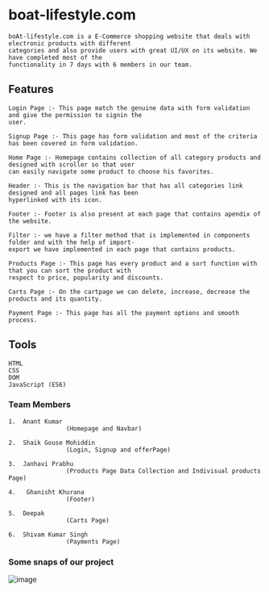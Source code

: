 # boat-lifestyle.com
    
    boAt-lifestyle.com is a E-Commerce shopping website that deals with electronic products with different
    categories and also provide users with great UI/UX on its website. We have completed most of the 
    functionality in 7 days with 6 members in our team.
    
## Features
    Login Page :- This page match the genuine data with form validation and give the permission to signin the 
    user.
    
    Signup Page :- This page has form validation and most of the criteria has been covered in form validation.
    
    Home Page :- Homepage contains collection of all category products and designed with scroller so that user 
    can easily navigate some product to choose his favorites.
    
    Header :- This is the navigation bar that has all categories link designed and all pages link has been 
    hyperlinked with its icon.
    
    Footer :- Footer is also present at each page that contains apendix of the website.
    
    Filter :- we have a filter method that is implemented in components folder and with the help of import-
    export we have implemented in each page that contains products.
    
    Products Page :- This page has every product and a sort function with that you can sort the product with 
    respect to price, popularity and discounts.
    
    Carts Page :- On the cartpage we can delete, increase, decrease the products and its quantity.
    
    Payment Page :- This page has all the payment options and smooth process.
## Tools 
    HTML
    CSS
    DOM
    JavaScript (ES6)
### Team Members

    1.  Anant Kumar
                    (Homepage and Navbar)
                    
    2.  Shaik Gouse Mohiddin
                    (Login, Signup and offerPage)
                    
    3.  Janhavi Prabhu
                    (Products Page Data Collection and Indivisual products Page)
                    
    4.   Ghanisht Khurana
                    (Footer)
                    
    5.  Deepak 
                    (Carts Page)
                    
    6.  Shivam Kumar Singh
                    (Payments Page)
                    
      
      
                   
### Some snaps of our project
 
 ![image](https://user-images.githubusercontent.com/97351159/199230407-7b8d8d6a-fcf2-4782-93c8-feee7da06b9c.png)


                    
